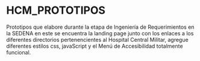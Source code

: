 # HCM_PROTOTIPOS
Prototipos que elabore durante la etapa de Ingeniería de Requerimientos en la SEDENA en este se encuentra la landing page junto con los enlaces a los diferentes  directorios pertenencientes al Hospital Central Militar, agregue diferentes estilos css, javaScript y el Menú de Accesibilidad totalmente funcional.
